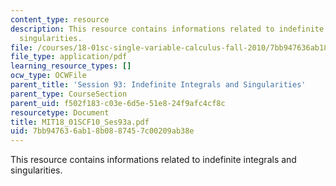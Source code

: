 ```yaml
---
content_type: resource
description: This resource contains informations related to indefinite integrals and
  singularities.
file: /courses/18-01sc-single-variable-calculus-fall-2010/7bb947636ab18b0887457c00209ab38e_MIT18_01SCF10_Ses93a.pdf
file_type: application/pdf
learning_resource_types: []
ocw_type: OCWFile
parent_title: 'Session 93: Indefinite Integrals and Singularities'
parent_type: CourseSection
parent_uid: f502f183-c03e-6d5e-51e8-24f9afc4cf8c
resourcetype: Document
title: MIT18_01SCF10_Ses93a.pdf
uid: 7bb94763-6ab1-8b08-8745-7c00209ab38e
---
```

This resource contains informations related to indefinite integrals and singularities.